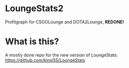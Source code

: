 # LoungeStats2
Profitgraph for CSGOLounge and DOTA2Lounge, **REDONE!**

# What is this?
A mostly done repo for the new version of LoungeStats: https://github.com/kinsi55/LoungeStats
